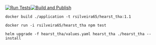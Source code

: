 [![Run Tests](https://github.com/rsilveira65/terraform-playground/actions/workflows/run_linter_and_tests.yaml/badge.svg)](https://github.com/rsilveira65/terraform-playground/actions/workflows/run_linter_and_tests.yaml)[![Build and Publish](https://github.com/rsilveira65/terraform-playground/actions/workflows/build_and_push.yaml/badge.svg)](https://github.com/rsilveira65/terraform-playground/actions/workflows/build_and_push.yaml)

```
docker build ./application -t rsilveira65/hearst_tha:1.1 
```

```
docker run -i rsilveira65/hearst_tha npm test
```
```
helm upgrade -f hearst_tha/values.yaml hearst_tha ./hearst_tha --install
```

